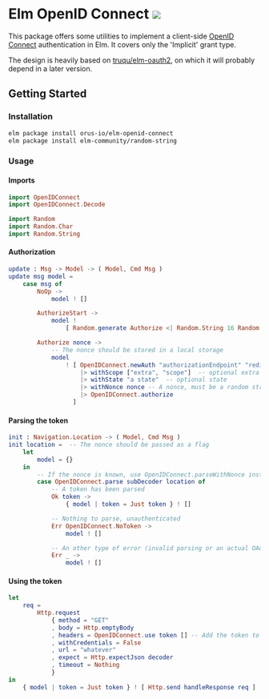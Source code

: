 # Elm OpenID Connect [![](https://img.shields.io/badge/doc-elm-60b5cc.svg?style=flat-square)](http://package.elm-lang.org/packages/orus-io/elm-openid-connect/latest)


This package offers some utilities to implement a client-side
[OpenID Connect]() authentication in Elm. It covers only
the 'Implicit' grant type.

The design is heavily based on [truqu/elm-oauth2](https://github.com/truqu/elm-oauth2),
on which it will probably depend in a later version.

## Getting Started

### Installation

```bash
elm package install orus-io/elm-openid-connect
elm package install elm-community/random-string
```

### Usage

#### Imports

```elm
import OpenIDConnect
import OpenIDConnect.Decode

import Random
import Random.Char
import Random.String
```

#### Authorization

```elm
update : Msg -> Model -> ( Model, Cmd Msg )
update msg model =
    case msg of
        NoOp ->
            model ! []

        AuthorizeStart ->
            model !
                [ Random.generate Authorize <| Random.String 16 Random.Char.ascii ]

        Authorize nonce ->
            -- The nonce should be stored in a local storage
            model
                ! [ OpenIDConnect.newAuth "authorizationEndpoint" "redirectUri" "clientId"
                    |> withScope ["extra", "scope"]  -- optional extra scope
                    |> withState "a state"  -- optional state
                    |> withNonce nonce -- A nonce, must be a random string!
                    |> OpenIDConnect.authorize
                  ]
```

#### Parsing the token

```elm
init : Navigation.Location -> ( Model, Cmd Msg )
init location =  -- The nonce should be passed as a flag
    let
        model = {}
    in
        -- If the nonce is known, use OpenIDConnect.parseWithNonce instead
        case OpenIDConnect.parse subDecoder location of
            -- A token has been parsed
            Ok token ->
                { model | token = Just token } ! []

            -- Nothing to parse, unauthenticated
            Err OpenIDConnect.NoToken ->
                model ! []

            -- An other type of error (invalid parsing or an actual OAuth error) 
            Err _ ->
                model ! []
```

#### Using the token

```elm
let
    req =
        Http.request
            { method = "GET"
            , body = Http.emptyBody
            , headers = OpenIDConnect.use token [] -- Add the token to the http headers
            , withCredentials = False
            , url = "whatever"
            , expect = Http.expectJson decoder
            , timeout = Nothing
            }
in
    { model | token = Just token } ! [ Http.send handleResponse req ]
```


